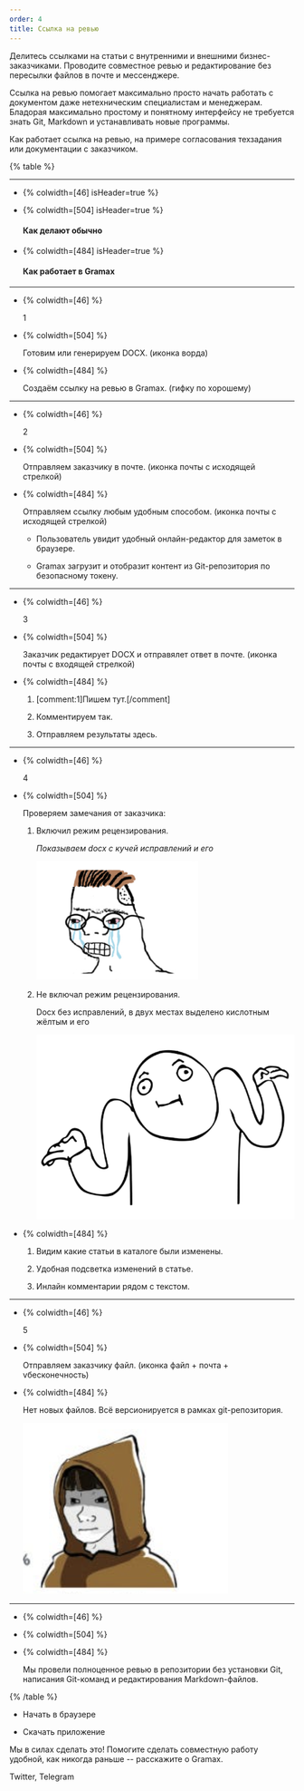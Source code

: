 ```yaml
---
order: 4
title: Ссылка на ревью
---
```


Делитесь ссылками на статьи с внутренними и внешними бизнес-заказчиками. Проводите совместное ревью и редактирование без пересылки файлов в почте и мессенджере.

Ссылка на ревью помогает максимально просто начать работать с документом даже нетехническим специалистам и менеджерам. Бладорая максимально простому и понятному интерфейсу не требуется знать Git, Markdown и устанавливать новые программы.

Как работает ссылка на ревью, на примере согласования  техзадания или документации с заказчиком.

{% table %}

---

*  {% colwidth=[46] isHeader=true %}

   

*  {% colwidth=[504] isHeader=true %}

   #### Как делают обычно

*  {% colwidth=[484] isHeader=true %}

   #### Как работает в Gramax

---

*  {% colwidth=[46] %}

   1

*  {% colwidth=[504] %}

   Готовим или генерируем DOCX. (иконка ворда)

*  {% colwidth=[484] %}

   Создаём ссылку на ревью в Gramax. (гифку по хорошему)

---

*  {% colwidth=[46] %}

   2

*  {% colwidth=[504] %}

   Отправляем заказчику в почте. (иконка почты с исходящей стрелкой)

*  {% colwidth=[484] %}

   Отправляем  ссылку любым удобным способом. (иконка почты с исходящей стрелкой)

   -  Пользователь увидит удобный онлайн-редактор для заметок в браузере.

   -  Gramax загрузит и отобразит контент из Git-репозитория по безопасному токену.

---

*  {% colwidth=[46] %}

   3

*  {% colwidth=[504] %}

   Заказчик редактирует DOCX и отправялет ответ в почте. (иконка почты с входящей стрелкой)

*  {% colwidth=[484] %}

   1. [comment:1]Пишем тут.[/comment]

   2. Комментируем так.

   3. Отправляем результаты здесь.

---

*  {% colwidth=[46] %}

   4

*  {% colwidth=[504] %}

   Проверяем замечания от заказчика:

   1. Включил режим рецензирования.

      *Показываем docx с кучей исправлений и его*

      ![](./link-for-review_0.png)

   2. Не включал режим рецензирования.

      Docx без исправлений, в двух местах выделено кислотным жёлтым и его

      ![](./link-for-review_1.png)

*  {% colwidth=[484] %}

   1. Видим какие статьи в каталоге были изменены.

   2. Удобная подсветка изменений в статье.

   3. Инлайн комментарии рядом с текстом.

---

*  {% colwidth=[46] %}

   5

*  {% colwidth=[504] %}

   Отправляем заказчику файл. (иконка файл + почта + vбесконечность)

*  {% colwidth=[484] %}

   Нет новых файлов. Всё версионируется в рамках git-репозитория.

   ![](./link-for-review_2.png)

---

*  {% colwidth=[46] %}

   

*  {% colwidth=[504] %}

   

*  {% colwidth=[484] %}

   Мы провели полноценное ревью в репозитории без установки Git, написания Git-команд и редактирования Markdown-файлов.

{% /table %}



-  Начать в браузере

-  Скачать приложение



Мы в силах сделать это! Помогите сделать совместную работу удобной, как никогда раньше -- расскажите о Gramax.

Twitter, Telegram